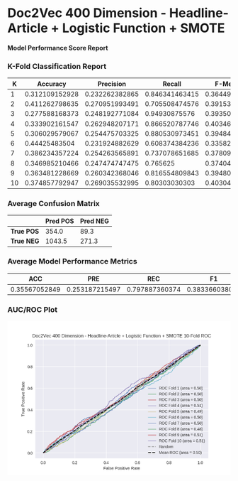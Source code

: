 # Doc2Vec 400 Dimension - Headline-Article + Logistic Function + SMOTE
**Model Performance Score Report**

### K-Fold Classification Report
| K | Accuracy | Precision | Recall | F-Measure | AUC | Kappa |
| --- | --- | --- | --- | --- | --- | --- |
| 1 | 0.312109152928 | 0.232262382865 | 0.846341463415 | 0.364495798319 | 0.498041005985 | -0.00204043584538 |
| 2 | 0.411262798635 | 0.270951993491 | 0.705508474576 | 0.391534391534 | 0.504387207739 | 0.00582018618913 |
| 3 | 0.277588168373 | 0.248192771084 | 0.94930875576 | 0.393505253104 | 0.503355284225 | 0.00344228547759 |
| 4 | 0.333902161547 | 0.262948207171 | 0.866520787746 | 0.403464085583 | 0.506665466894 | 0.00764146986941 |
| 5 | 0.306029579067 | 0.254475703325 | 0.880530973451 | 0.394841269841 | 0.493864261611 | -0.00680100944856 |
| 6 | 0.44425483504 | 0.231924882629 | 0.608374384236 | 0.335825968729 | 0.501672399219 | 0.00213334820635 |
| 7 | 0.386234357224 | 0.254263565891 | 0.737078651685 | 0.378097982709 | 0.502202692179 | 0.00270658191511 |
| 8 | 0.346985210466 | 0.247474747475 | 0.765625 | 0.374045801527 | 0.484720896947 | -0.0180939870333 |
| 9 | 0.363481228669 | 0.260342368046 | 0.816554809843 | 0.394808004327 | 0.51277778631 | 0.0149973412166 |
| 10 | 0.374857792947 | 0.269035532995 | 0.80303030303 | 0.403041825095 | 0.512626262626 | 0.0154106290533 |

### Average Confusion Matrix
| | Pred POS | Pred NEG |
| --- | --- | --- |
| **True POS** | 354.0 | 89.3 |
| **True NEG** | 1043.5 | 271.3 |

### Average Model Performance Metrics
| ACC | PRE | REC | F1 | AUC | KAPP |
| --- | --- | --- | --- | --- | --- |
| 0.35567052849 | 0.253187215497 | 0.797887360374 | 0.383366038077 | 0.502031326373 | 0.00252164096002 |

### AUC/ROC Plot
![ROC Plot](doc2vec_400_dimension_-_headline-article_+_logistic_function_+_smote_auc-plot.png)
